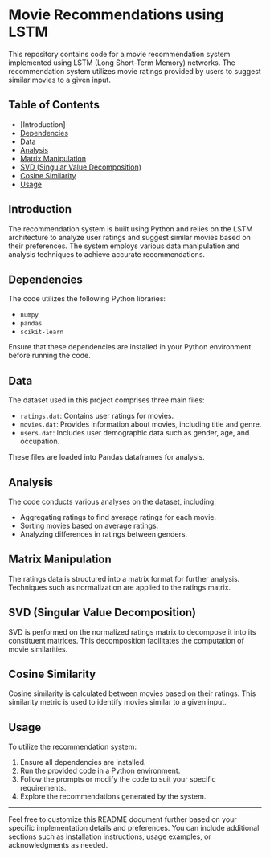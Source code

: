 # Movie Recommendations using LSTM

This repository contains code for a movie recommendation system implemented using LSTM (Long Short-Term Memory) networks. The recommendation system utilizes movie ratings provided by users to suggest similar movies to a given input.

## Table of Contents

- [Introduction]
- [Dependencies](#dependencies)
- [Data](#data)
- [Analysis](#analysis)
- [Matrix Manipulation](#matrix-manipulation)
- [SVD (Singular Value Decomposition)](#svd-singular-value-decomposition)
- [Cosine Similarity](#cosine-similarity)
- [Usage](#usage)

## Introduction

The recommendation system is built using Python and relies on the LSTM architecture to analyze user ratings and suggest similar movies based on their preferences. The system employs various data manipulation and analysis techniques to achieve accurate recommendations.

## Dependencies

The code utilizes the following Python libraries:

- `numpy`
- `pandas`
- `scikit-learn`

Ensure that these dependencies are installed in your Python environment before running the code.

## Data

The dataset used in this project comprises three main files:

- `ratings.dat`: Contains user ratings for movies.
- `movies.dat`: Provides information about movies, including title and genre.
- `users.dat`: Includes user demographic data such as gender, age, and occupation.

These files are loaded into Pandas dataframes for analysis.

## Analysis

The code conducts various analyses on the dataset, including:

- Aggregating ratings to find average ratings for each movie.
- Sorting movies based on average ratings.
- Analyzing differences in ratings between genders.

## Matrix Manipulation

The ratings data is structured into a matrix format for further analysis. Techniques such as normalization are applied to the ratings matrix.

## SVD (Singular Value Decomposition)

SVD is performed on the normalized ratings matrix to decompose it into its constituent matrices. This decomposition facilitates the computation of movie similarities.

## Cosine Similarity

Cosine similarity is calculated between movies based on their ratings. This similarity metric is used to identify movies similar to a given input.

## Usage

To utilize the recommendation system:

1. Ensure all dependencies are installed.
2. Run the provided code in a Python environment.
3. Follow the prompts or modify the code to suit your specific requirements.
4. Explore the recommendations generated by the system.

---

Feel free to customize this README document further based on your specific implementation details and preferences. You can include additional sections such as installation instructions, usage examples, or acknowledgments as needed.
